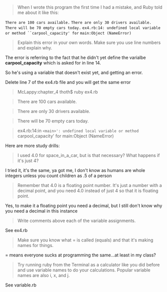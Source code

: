 >When I wrote this program the first time I had a mistake, and Ruby told 
me about it like this:

`There are 100 cars available.`
`There are only 30 drivers available.`
`There will be 70 empty cars today.`
`ex4.rb:14: undefined local variable or method ``carpool_capacity' for`
    `main:Object (NameError)`
    
> Explain this error in your own words. Make sure you use line numbers and explain why.

The error is referring to the fact that he didn't yet define the 
varialbe **carpool_capacity** which is asked for in line 14.

So he's using a variable that doesn't exist yet, and getting an error.

Delete line 7 of the ex4.rb file and you will get the same error

>McLappy:chapter_4 thoth$ ruby ex4.rb

>There are 100 cars available.

>There are only 30 drivers available.

>There will be 70 empty cars today.

>ex4.rb:14:in `<main>': undefined local variable or method `carpool_capacity' for main:Object (NameError)



Here are more study drills:

> I used 4.0 for space_in_a_car, but is that necessary? What happens if 
it's just 4?

I tried it, it's the same, ya got me, I don't know as humans are whole integers unless you count children as .5 of a person

> Remember that 4.0 is a floating point number. It's just a number with a 
decimal point, and you need 4.0 instead of just 4 so that it is floating 
point.

Yes, to make it a floating point you need a decimal, but I still don't know why you need a decimal in this instance

> Write comments above each of the variable assignments.

See ex4.rb

> Make sure you know what = is called (equals) and that it's making names 
for things.

= means everyone sucks at programming the same...at least in my class?


>Try running ruby from the Terminal as a calculator like you did before 
and use variable names to do your calculations. Popular variable names are 
also i, x, and j.

See variable.rb


